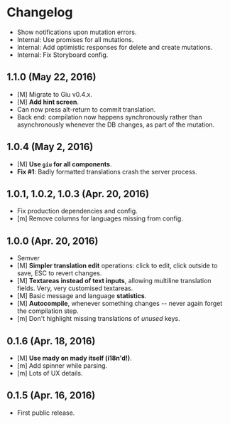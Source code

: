 # Changelog

* Show notifications upon mutation errors.
* Internal: Use promises for all mutations.
* Internal: Add optimistic responses for delete and create mutations.
* Internal: Fix Storyboard config.

## 1.1.0 (May 22, 2016)

* [M] Migrate to Giu v0.4.x.
* [M] **Add hint screen**.
* Can now press alt-return to commit translation.
* Back end: compilation now happens synchronously rather than asynchronously whenever the DB changes, as part of the mutation.

## 1.0.4 (May 2, 2016)

* [M] **Use `giu` for all components**.
* **Fix #1**: Badly formatted translations crash the server process.

## 1.0.1, 1.0.2, 1.0.3 (Apr. 20, 2016)

* Fix production dependencies and config.
* [m] Remove columns for languages missing from config.

## 1.0.0 (Apr. 20, 2016)

* Semver
* [M] **Simpler translation edit** operations: click to edit, click outside to save, ESC to revert changes.
* [M] **Textareas instead of text inputs**, allowing multiline translation fields. Very, very customised textareas.
* [M] Basic message and language **statistics**.
* [M] **Autocompile**, whenever something changes -- never again forget the compilation step.
* [m] Don't highlight missing translations of *unused* keys.

## 0.1.6 (Apr. 18, 2016)

* [M] **Use mady on mady itself (i18n'd!)**.
* [m] Add spinner while parsing.
* [m] Lots of UX details.

## 0.1.5 (Apr. 16, 2016)

* First public release.
